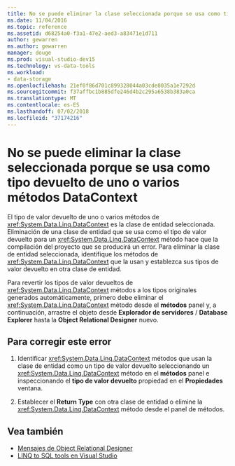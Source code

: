 ```yaml
---
title: No se puede eliminar la clase seleccionada porque se usa como tipo devuelto de uno o varios métodos DataContext
ms.date: 11/04/2016
ms.topic: reference
ms.assetid: d68254a0-f3a1-47e2-aed3-a83471e1d711
author: gewarren
ms.author: gewarren
manager: douge
ms.prod: visual-studio-dev15
ms.technology: vs-data-tools
ms.workload:
- data-storage
ms.openlocfilehash: 21ef0f86d701c899328044a03cde8035a1e7292d
ms.sourcegitcommit: f37affbc1b885dfe246d4b2c295a6538b383a0ca
ms.translationtype: MT
ms.contentlocale: es-ES
ms.lasthandoff: 07/02/2018
ms.locfileid: "37174216"
---
```

# <a name="the-selected-class-cannot-be-deleted-because-it-is-used-as-a-return-type-for-one-or-more-datacontext-methods"></a>No se puede eliminar la clase seleccionada porque se usa como tipo devuelto de uno o varios métodos DataContext

El tipo de valor devuelto de uno o varios métodos de <xref:System.Data.Linq.DataContext> es la clase de entidad seleccionada. Eliminación de una clase de entidad que se usa como el tipo de valor devuelto para un <xref:System.Data.Linq.DataContext> método hace que la compilación del proyecto que se producirá un error. Para eliminar la clase de entidad seleccionada, identifique los métodos de <xref:System.Data.Linq.DataContext> que la usan y establezca sus tipos de valor devuelto en otra clase de entidad.

Para revertir los tipos de valor devueltos de <xref:System.Data.Linq.DataContext> métodos a los tipos originales generados automáticamente, primero debe eliminar el <xref:System.Data.Linq.DataContext> método desde el **métodos** panel y, a continuación, arrastre el objeto desde **Explorador de servidores** / **Database Explorer** hasta la **Object Relational Designer** nuevo.

## <a name="to-correct-this-error"></a>Para corregir este error

1. Identificar <xref:System.Data.Linq.DataContext> métodos que usan la clase de entidad como un tipo de valor devuelto seleccionando un <xref:System.Data.Linq.DataContext> método en el **métodos** panel e inspeccionando el **tipo de valor devuelto** propiedad en el **Propiedades** ventana.

2. Establecer el **Return Type** con otra clase de entidad o elimine la <xref:System.Data.Linq.DataContext> método desde el panel de métodos.

## <a name="see-also"></a>Vea también

- [Mensajes de Object Relational Designer](../data-tools/o-r-designer-messages.md)
- [LINQ to SQL tools en Visual Studio](../data-tools/linq-to-sql-tools-in-visual-studio2.md)